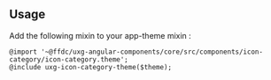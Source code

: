 ## Usage

Add the following mixin to your app-theme mixin :

```
@import '~@ffdc/uxg-angular-components/core/src/components/icon-category/icon-category.theme';
@include uxg-icon-category-theme($theme);
```

